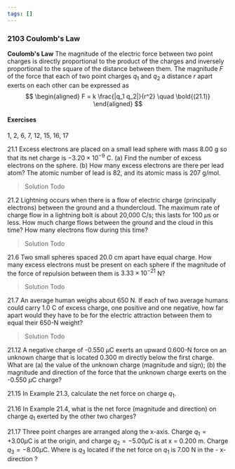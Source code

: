 ```yaml
---
tags: []
---
```


### 2103 Coulomb's Law

**Coulomb's Law**
The magnitude of the electric force between two point charges is directly proportional to the product of the charges and inversely proportional to the square of the distance between them.
The magnitude $F$ of the force that each of two point charges $q_1$ and $q_2$ a distance $r$ apart exerts on each other can be expressed as
$$
\begin{aligned}
F = k \frac{|q_1 q_2|}{r^2} \quad \bold{(21.1)}
\end{aligned}
$$

#### Exercises
1, 2, 6, 7, 12, 15, 16, 17

21.1 Excess electrons are placed on a small lead sphere with mass 8.00 g so that its net charge is $-3.20 \times 10^{-9}$ C.
(a) Find the number of excess electrons on the sphere.
(b) How many excess electrons are there per lead atom? The atomic number of lead is 82, and its atomic mass is 207 g/mol.
>Solution
Todo

21.2 Lightning occurs when there is a flow of electric charge (principally electrons) between the ground and a thundercloud. The maximum rate of charge flow in a lightning bolt is about 20,000 C/s; this lasts for 100 $\mu$s or less. How much charge flows between the ground and the cloud in this time? How many electrons flow during this time?
>Solution
Todo

21.6 Two small spheres spaced 20.0 cm apart have equal charge. How many excess electrons must be present on each sphere if the magnitude of the force of repulsion between them is $3.33 \times 10^{-21}$ N?
>Solution
Todo

21.7 An average human weighs about 650 N. If each of two average humans could carry 1.0 C of excess charge, one positive and one negative, how far apart would they have to be for the electric attraction between them to equal their 650-N weight?
>Solution
Todo

21.12 A negative charge of -0.550 $\mu$C exerts an upward 0.600-N force on an unknown charge that is located 0.300 m directly below the first charge. What are (a) the value of the unknown charge (magnitude and sign); (b) the magnitude and direction of the force that the unknown charge exerts on the -0.550 $\mu$C charge?

21.15 In Example 21.3, calculate the net force on charge $q_1$.

21.16 In Example 21.4, what is the net force (magnitude and direction) on charge $q_1$ exerted by the other two charges?

21.17 Three point charges are arranged along the x-axis. Charge $q_1 = +3.00 \mu$C is at the origin, and charge $q_2 = -5.00 \mu$C is at x = 0.200 m. Charge $q_3 = - 8.00 \mu$C. Where is $q_3$ located if the net force on $q_1$ is 7.00 N in the - x-direction ?
